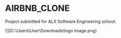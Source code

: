 # AIRBNB_CLONE

Project submitted for ALX Software Engineering school.

![](C:\Users\User\Downloads\logo image.png)
